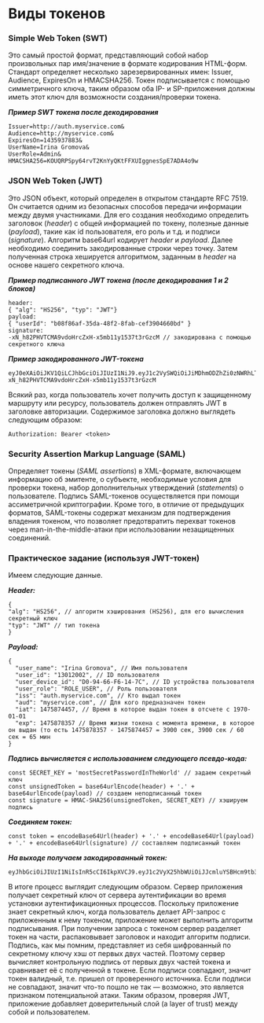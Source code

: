 # Виды токенов
### Simple Web Token (SWT) 
Это самый простой формат, представляющий собой набор произвольных пар имя/значение в формате кодирования HTML-форм. Стандарт определяет несколько зарезервированных имен: Issuer, Audience, ExpiresOn и HMACSHA256. Токен подписывается с помощью симметричного ключа, таким образом оба IP- и SP-приложения должны иметь этот ключ для возможности создания/проверки токена.

***Пример SWT токена после декодирования***

    Issuer=http://auth.myservice.com&
    Audience=http://myservice.com&
    ExpiresOn=1435937883&
    UserName=Irina Gromova&
    UserRole=Admin&
    HMACSHA256=KOUQRPSpy64rvT2KnYyQKtFFXUIggnesSpE7ADA4o9w

### JSON Web Token (JWT) 
Это JSON объект, который определен в открытом стандарте RFC 7519. Он считается одним из безопасных способов передачи информации между двумя участниками. Для его создания необходимо определить заголовок (*header*) с общей информацией по токену, полезные данные (*payload*), такие как id пользователя, его роль и т.д. и подписи (*signature*). Алгоритм base64url кодирует *header* и *payload*. Далее необходимо соединить закодированные строки через точку. Затем полученная строка хешируется алгоритмом, заданным в *header* на основе нашего секретного ключа. 

***Пример подписанного JWT токена (после декодирования 1 и 2 блоков)***

    header:
    { "alg": "HS256", "typ": "JWT"}
    payload:
    { "userId": "b08f86af-35da-48f2-8fab-cef3904660bd" }
    signature:
    -xN_h82PHVTCMA9vdoHrcZxH-x5mb11y1537t3rGzcM // закодирована с помощью секретного ключа

***Пример закодированного JWT-токена***

    eyJ0eXAiOiJKV1QiLCJhbGciOiJIUzI1NiJ9.eyJ1c2VySWQiOiJiMDhmODZhZi0zNWRhLTQ4ZjItOGZhYi1jZWYzOTA0NjYwYmQifQ.-xN_h82PHVTCMA9vdoHrcZxH-x5mb11y1537t3rGzcM

Всякий раз, когда пользователь хочет получить доступ к защищенному маршруту или ресурсу, пользователь должен отправлять JWT в заголовке авторизации. Содержимое заголовка должно выглядеть следующим образом:

    Authorization: Bearer <token>

### Security Assertion Markup Language (SAML) 
Определяет токены (*SAML assertions*) в XML-формате, включающем информацию об эмитенте, о субъекте, необходимые условия для проверки токена, набор дополнительных утверждений (*statements*) о пользователе. Подпись SAML-токенов осуществляется при помощи ассиметричной криптографии. Кроме того, в отличие от предыдущих форматов, SAML-токены содержат механизм для подтверждения владения токеном, что позволяет предотвратить перехват токенов через man-in-the-middle-атаки при использовании незащищенных соединений.

### Практическое задание (используя JWT-токен)
Имеем следующие данные.

***Header:*** 

    {
    "alg": "HS256", // алгоритм хэширования (HS256), для его вычисления секретный ключ 
    "typ": "JWT" // тип токена
    }
    
***Payload:***

    {
      "user_name": "Irina Gromova", // Имя пользователя
      "user_id": "13012002", // ID пользователя
      "user_device_id": "D0-94-66-F6-14-7C", // ID устройства пользователя
      "user_role": "ROLE_USER", // Роль пользователя
      "iss": "auth.myservice.com", // Кто выдал токен
      "aud": "myservice.com", // Для кого предназначен токен
      "iat": 1475874457, // Время в которое выдан токен в отсчете с 1970-01-01
      "exp": 1475878357 // Время жизни токена с момента времени, в которое он выдан (то есть 1475878357 - 1475874457 = 3900 сек, 3900 сек / 60 сек = 65 мин 
    }

***Подпись вычисляется с использованием следующего псевдо-кода:***

    const SECRET_KEY = 'mostSecretPasswordInTheWorld' // задаем секретный ключ
    const unsignedToken = base64urlEncode(header) + '.' + base64urlEncode(payload) // создаем неподписанный токен
    const signature = HMAC-SHA256(unsignedToken, SECRET_KEY) // хэшируем подпись

***Соединяем токен:***

    const token = encodeBase64Url(header) + '.' + encodeBase64Url(payload) + '.' + encodeBase64Url(signature) // составляем подписанный токен

***На выходе получаем закодированный токен:***

    eyJhbGciOiJIUzI1NiIsInR5cCI6IkpXVCJ9.eyJ1c2VyX25hbWUiOiJJcmluYSBHcm9tb3ZhIiwidXNlcl9pZCI6IjEzMDEyMDAyIiwidXNlcl9kZXZpY2VfaWQiOiJEMC05NC02Ni1GNi0xNC03QyIsInVzZXJfcm9sZSI6IlJPTEVfVVNFUiIsImlzcyI6ImF1dGgubXlzZXJ2aWNlLmNvbSIsImF1ZCI6Im15c2VydmljZS5jb20iLCJpYXQiOjE0NzU4NzQ0NTcsImV4cCI6MTQ3NTg3ODM1N30.gurMFyeNIzT_L5s2fjLlpa8jT24H_SCD9em_JqGBKVY

В итоге процесс выглядит следующим образом. Сервер приложения получает секретный ключ от сервера аутентификации во время установки аутентификационных процессов. Поскольку приложение знает секретный ключ, когда пользователь делает API-запрос с приложенным к нему токеном, приложение может выполнить алгоритм подписывания. При получении запроса с токеном сервер разделяет токен на части, распаковывает заголовок и находит алгоритм подписи. Подпись, как мы помним, представляет из себя шифрованный по секретному ключу хэш от первых двух частей. Поэтому сервер вычисляет контрольную подпись от первых двух частей токена и сравнивает её с полученной в токене. Если подписи совпадают, значит токен валидный, т.е. пришел от проверенного источника. Если подписи не совпадают, значит что-то пошло не так — возможно, это является признаком потенциальной атаки. Таким образом, проверяя JWT, приложение добавляет доверительный слой (a layer of trust) между собой и пользователем.
